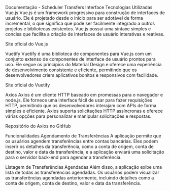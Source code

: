 Documentação - Scheduler Transfers Interface
Tecnologias Utilizadas
Vue.js
Vue.js é um framework progressivo para construção de interfaces de usuário. Ele é projetado desde o início para ser adotável de forma incremental, o que significa que pode ser facilmente integrado a outros projetos e bibliotecas existentes. Vue.js possui uma sintaxe simples e concisa que facilita a criação de interfaces de usuário interativas e reativas.

Site oficial do Vue.js

Vuetify
Vuetify é uma biblioteca de componentes para Vue.js com um conjunto extenso de componentes de interface de usuário prontos para uso. Ele segue os princípios do Material Design e oferece uma experiência de desenvolvimento consistente e eficiente, permitindo que os desenvolvedores criem aplicativos bonitos e responsivos com facilidade.

Site oficial do Vuetify

Axios
Axios é um cliente HTTP baseado em promessas para o navegador e node.js. Ele fornece uma interface fácil de usar para fazer requisições HTTP, permitindo que os desenvolvedores interajam com APIs de forma simples e eficiente. Axios suporta solicitações HTTP assíncronas e oferece várias opções para personalizar e manipular solicitações e respostas.

Repositório do Axios no GitHub

Funcionalidades
Agendamento de Transferências
A aplicação permite que os usuários agendem transferências entre contas bancárias. Eles podem inserir os detalhes da transferência, como a conta de origem, conta de destino, valor e data da transferência, e a aplicação enviará uma solicitação para o servidor back-end para agendar a transferência.

Listagem de Transferências Agendadas
Além disso, a aplicação exibe uma lista de todas as transferências agendadas. Os usuários podem visualizar as transferências agendadas anteriormente, incluindo detalhes como a conta de origem, conta de destino, valor e data da transferência.

